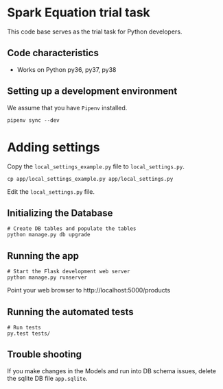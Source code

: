 # Spark Equation trial task

This code base serves as the trial task for Python developers.

## Code characteristics

* Works on Python py36, py37, py38

## Setting up a development environment

We assume that you have `Pipenv` installed.

    pipenv sync --dev


# Adding settings

Copy the `local_settings_example.py` file to `local_settings.py`.

    cp app/local_settings_example.py app/local_settings.py

Edit the `local_settings.py` file.


## Initializing the Database

    # Create DB tables and populate the tables
    python manage.py db upgrade


## Running the app

    # Start the Flask development web server
    python manage.py runserver

Point your web browser to http://localhost:5000/products


## Running the automated tests

    # Run tests
    py.test tests/


## Trouble shooting

If you make changes in the Models and run into DB schema issues, delete the sqlite DB file `app.sqlite`.
